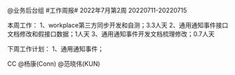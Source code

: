 @业务后台组 #工作周报#
2022年7月第2周 20220711-20220715

本周工作：
1、workplace第三方同步开发和自测；3.3人天
2、通用通知事件接口文档修改和假接口数据；1人天
3、通用通知事件开发文档梳理修改；0.7人天

下周工作计划：
1、通用通知事件；

CC @杨康(Conn) @范晓伟(KUN)